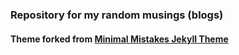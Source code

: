 ### Repository for my random musings (blogs)

#### Theme forked from [Minimal Mistakes Jekyll Theme](https://mmistakes.github.io/minimal-mistakes/)
